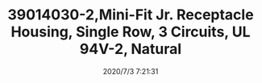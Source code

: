 ﻿---
layout: post 
title: 39014030-2,Mini-Fit Jr. Receptacle Housing, Single Row, 3 Circuits, UL 94V-2, Natural
tags: 5557
categories: wire-cable
overview: Mini-Fit Jr. Receptacle Housing, Single Row, 3 Circuits, UL 94V-2, Natural
part_number: 39014030-2
thumb_img: static/202007/415-thumb-20200703152213.jpg
small_img: static/202007/415-20200703152213.jpg
date: 2020/7/3 7:21:31
---



